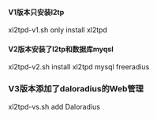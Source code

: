 #### V1版本只安装l2tp ####
xl2tpd-v1.sh only install xl2tpd

#### V2版本安装了l2tp和数据库myqsl ####
xl2tpd-v2.sh install xl2tpd mysql freeradius

### V3版本添加了daloradius的Web管理 ####
xl2tpd-vs.sh add Daloradius
